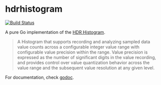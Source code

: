 # hdrhistogram

[![Build Status](https://travis-ci.org/codahale/hdrhistogram.png?branch=master)](https://travis-ci.org/codahale/hdrhistogram)

A pure Go implementation of the [HDR Histogram](https://github.com/HdrHistogram/HdrHistogram).

> A Histogram that supports recording and analyzing sampled data value counts
> across a configurable integer value range with configurable value precision
> within the range. Value precision is expressed as the number of significant
> digits in the value recording, and provides control over value quantization
> behavior across the value range and the subsequent value resolution at any
> given level.

For documentation, check [godoc](http://godoc.org/github.com/codahale/hdrhistogram).
